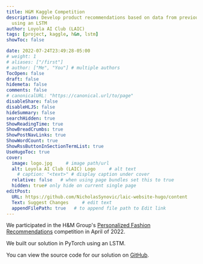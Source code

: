```yaml
---
title: H&M Kaggle Competition
description: Develop product recommendations based on data from previous transactions
  using an LSTM
author: Loyola AI Club (LAIC)
tags: [project, kaggle, h&m, lstm]
showToc: false

date: 2022-07-24T23:49:28-05:00
# weight: 1
# aliases: ["/first"]
# author: ["Me", "You"] # multiple authors
TocOpen: false
draft: false
hidemeta: false
comments: false
# canonicalURL: "https://canonical.url/to/page"
disableShare: false
disableHLJS: false
hideSummary: false
searchHidden: true
ShowReadingTime: true
ShowBreadCrumbs: true
ShowPostNavLinks: true
ShowWordCount: true
ShowRssButtonInSectionTermList: true
UseHugoToc: true
cover:
  image: logo.jpg     # image path/url
  alt: Loyola AI Club (LAIC) Logo     # alt text
    # caption: "<text>" # display caption under cover
  relative: false   # when using page bundles set this to true
  hidden: true# only hide on current single page
editPost:
  URL: https://github.com/NicholasSynovic/laic-website-hugo/content
  Text: Suggest Changes     # edit text
  appendFilePath: true   # to append file path to Edit link
---
```


We participated in the H&M Group's
[Personalized Fashion Recommendations](https://www.kaggle.com/c/h-and-m-personalized-fashion-recommendations)
competition in April of 2022.

We built our solution in PyTorch using an LSTM.

You can view the source code for our solution on
[GitHub](https://github.com/mhyatt000/hm).
